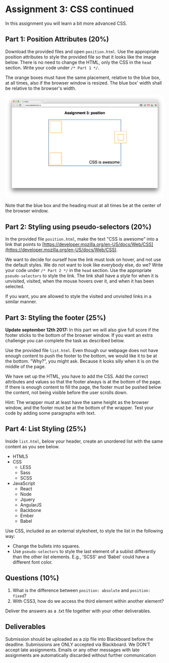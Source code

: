 # Assignment 3: CSS continued

In this assignment you will learn a bit more advanced CSS.

## Part 1: Position Attributes (20%)
Download the provided files and open ```position.html```. Use the appropriate position attributes to style the provided file so that it looks like the image below. There is no need to change the HTML, only the CSS in the ```head``` section. Write your code under ```/* Part 1 */```.

The orange boxes must have the same placement, relative to the blue box, at all times, also if the browser window is resized. The blue box' width shall be relative to the browser's width.

![The page will look like this.](31.png "Logo Title Text 1")

Note that the blue box and the heading must at all times be at the center of the browser window.

## Part 2: Styling using pseudo-selectors (20%)
In the provided file `position.html`, make the text "CSS is awesome" into a link that points to [https://developer.mozilla.org/en-US/docs/Web/CSS](https://developer.mozilla.org/en-US/docs/Web/CSS).

We want to decide for ourself how the link must look on hover, and not use the default styles. We do not want to look like everybody else, do we? Write your code under ```/* Part 2 */``` in the ```head``` section. Use the appropriate ```pseudo-selectors``` to style the link. The link shall have a style for when it is unvisited, visited, when the mouse hovers over it, and when it has been selected.

If you want, you are allowed to style the visited and unvisited links in a similar manner.

## Part 3: Styling the footer (25%)

**Update september 12th 2017:**
In this part we will also give full score if the footer sticks to the bottom of the browser window. If you want an extra challenge you can complete the task as described below.

Use the provided file `list.html`. Even though our webpage does not have enough content to push the footer to the bottom, we would like it to be at the bottom. "Why?", you might ask. Because it looks silly when it is on the middle of the page.

We have set up the HTML, you have to add the CSS. Add the correct attributes and values so that the footer always is at the bottom of the page. If there is enough content to fill the page, the footer must be pushed below the content, not being visible before the user scrolls down. 

Hint: The wrapper must at least have the same height as the browser window, and the footer must be at the bottom of the wrapper. Test your code by adding some paragraphs with text.

## Part 4: List Styling (25%)
Inside `list.html`, below your header, create an unordered list with the same content as you see below.

* HTML5
* CSS
    * LESS
    * Sass
    * SCSS
* JavaScript
    * React
    * Node
    * Jquery
    * AngularJS
    * Backbone
    * Ember
    * Babel

Use CSS, included as an external stylesheet, to style the list in the following way:

* Change the bullets into squares.
* Use ```pseudo-selectors``` to style the last element of a sublist differently than the other list elements. E.g., 'SCSS' and 'Babel' could have a different font color.  

## Questions (10%)
1. What is the difference between ```position: absolute``` and ```position: fixed```?
2. With CSS3, how do we access the third element within another element?

Deliver the answers as a .txt file together with your other deliverables. 

## Deliverables
Submission should be uploaded as a zip file into Blackboard before the deadline. Submissions are ONLY accepted via Blackboard. We DON’T accept late assignments. Emails or any other messages with late assignments are automatically discarded without further communication
